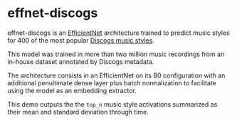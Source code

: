 # effnet-discogs

effnet-discogs is an [EfficientNet](https://arxiv.org/abs/1905.11946) architecture trained to predict music styles for 400 of the most popular [Discogs music styles](https://blog.discogs.com/en/genres-and-styles/).

This model was trained in more than two million music recordings from an in-house dataset annotated by Discogs metadata.

The architecture consists in an EfficientNet on its B0 configuration with an additional penultimate dense layer plus batch normalization to facilitate using the model as an embedding extractor.

This demo outputs the the `top_n` music style activations summarized as their mean and standard deviation through time.
